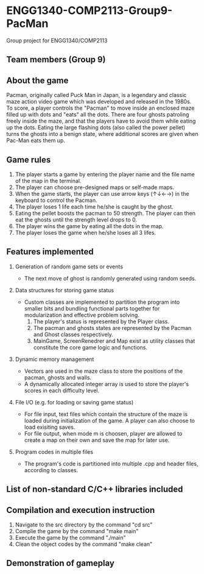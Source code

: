 # ENGG1340-COMP2113-Group9-PacMan
Group project for ENGG1340/COMP2113 

## Team members (Group 9)

## About the game

Pacman, originally called Puck Man in Japan, is a legendary and classic maze action video game which was developed and released in the 1980s. To score, a player controls the "Pacman" to move inside an enclosed maze filled up with dots and "eats" all the dots. There are four ghosts patroling freely inside the maze, and that the players have to avoid them while eating up the dots. Eating the large flashing dots (also called the power pellet) turns the ghosts into a benign state, where additional scores are given when Pac-Man eats them up.

## Game rules

1. The player starts a game by entering the player name and the file name of the map in the terminal.
2. The player can choose pre-designed maps or self-made maps.
3. When the game starts, the player can use arrow keys (↑↓←→) in the keyboard to control the Pacman.
4. The player loses 1 life each time he/she is caught by the ghost.
5. Eating the pellet boosts the pacman to 50 strength. The player can then eat the ghosts until the strength level drops to 0.
6. The player wins the game by eating all the dots in the map.
7. The player loses the game when he/she loses all 3 lifes.


## Features implemented
1.  Generation of random game sets or events
    * The next move of ghost is randomly generated using random seeds.

2.  Data structures for storing game status
    * Custom classes are implemented to partition the program into smaller bits and bundling functional parts together for modularization and effective problem solving.
        1. The player's status is represented by the Player class.
        2. The pacman and ghosts states are represented by the Pacman and Ghost classes respectively.
        3. MainGame, ScreenRenedrer and Map exist as utility classes that constitute the core game logic and functions.

3.  Dynamic memory management
    * Vectors are used in the maze class to store the positions of the pacman, ghosts and walls.
    * A dynamically allocated integer array is used to store the player's scores in each difficulty level.

4.  File I/O (e.g. for loading or saving game status)
    * For file input, text files which contain the structure of the maze is loaded during initialization of the game. A player can also choose to load exisiting saves.
    * For file output, when mode m is choosen, player are allowed to create a map on their own and save the map for later use. 

5.  Program codes in multiple files
    * The program's code is partitioned into multiple .cpp and header files, according to classes.

## List of non-standard C/C++ libraries included

## Compilation and execution instruction
1. Navigate to the src directory by the command "cd src"
2. Complie the game by the command "make main"
3. Execute the game by the command "./main"
4. Clean the object codes by the command "make clean"

## Demonstration of gameplay

